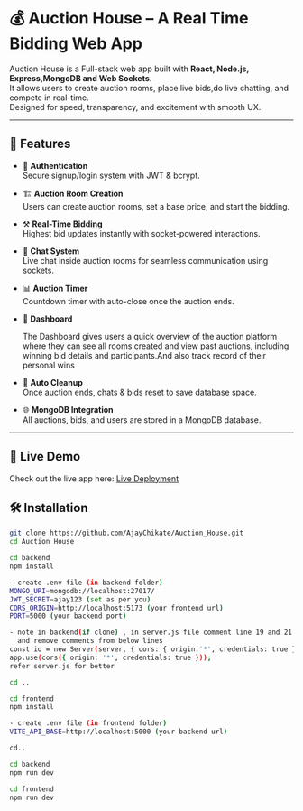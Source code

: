 # 💰 Auction House – A Real Time Bidding Web App  

Auction House is a Full-stack web app built with **React, Node.js, Express,MongoDB and Web Sockets**.  
It allows users to create auction rooms, place live bids,do live chatting, and compete in real-time.  
Designed for speed, transparency, and excitement with smooth UX.  

---

## 🚀 Features  

- 🔐 **Authentication**  
  Secure signup/login system with JWT & bcrypt.  

- 🏗️ **Auction Room Creation**  
  Users can create auction rooms, set a base price, and start the bidding.  

- ⚒️ **Real-Time Bidding**  
  Highest bid updates instantly with socket-powered interactions.  

- 📢 **Chat System**  
  Live chat inside auction rooms for seamless communication using sockets.  

- 📊 **Auction Timer**  
  Countdown timer with auto-close once the auction ends.  

- 📜 **Dashboard**
  
  The Dashboard gives users a quick overview of the auction platform where they can see all rooms created and view past auctions,
  including winning bid details and participants.And also track record of their personal wins 

- 🧹 **Auto Cleanup**  
  Once auction ends, chats & bids reset to save database space.  

- 🌐 **MongoDB Integration**  
  All auctions, bids, and users are stored in a MongoDB database.  

---

## 🚀 Live Demo

Check out the live app here: [Live Deployment](https://auction-house-frontend-lpc3.onrender.com)



## 🛠️ Installation  

```bash
git clone https://github.com/AjayChikate/Auction_House.git
cd Auction_House

cd backend
npm install

- create .env file (in backend folder)
MONGO_URI=mongodb://localhost:27017/
JWT_SECRET=ajay123 (set as per you)
CORS_ORIGIN=http://localhost:5173 (your frontend url)
PORT=5000 (your backend port)

- note in backend(if clone) , in server.js file comment line 19 and 21 completly
  and remove comments from below lines 
const io = new Server(server, { cors: { origin:'*', credentials: true } });
app.use(cors({ origin: '*', credentials: true }));
refer server.js for better

cd ..

cd frontend
npm install

- create .env file (in frontend folder)
VITE_API_BASE=http://localhost:5000 (your backend url)

cd..

cd backend
npm run dev

cd frontend
npm run dev

